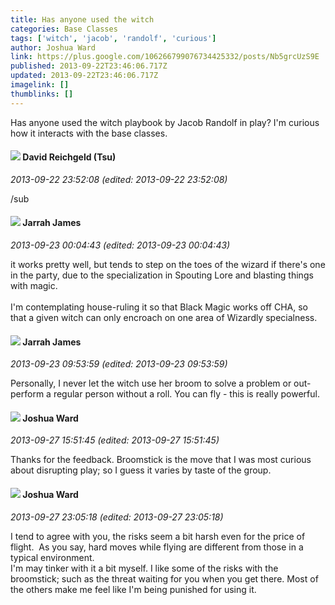 ```yaml
---
title: Has anyone used the witch
categories: Base Classes
tags: ['witch', 'jacob', 'randolf', 'curious']
author: Joshua Ward
link: https://plus.google.com/106266799076734425332/posts/Nb5grcUzS9E
published: 2013-09-22T23:46:06.717Z
updated: 2013-09-22T23:46:06.717Z
imagelink: []
thumblinks: []
---
```


Has anyone used the witch playbook by Jacob Randolf in play? I&#39;m curious how it interacts with the base classes.
<div id='comment z12gtfg50lnltf24104cfrtwhqulez4js4c'>
  <h4><img src='{{site.baseurl}}//images/avatars/101087642948316619884_photo.jpg'> David Reichgeld (Tsu)</h4>
      <p><cite>2013-09-22 23:52:08 (edited: 2013-09-22 23:52:08)</cite></p>
        <p>/sub</p>
</div>
        

<div id='comment z12gtfg50lnltf24104cfrtwhqulez4js4c'>
  <h4><img src='{{site.baseurl}}//images/avatars/108001625414701725812_photo.jpg'> Jarrah James</h4>
      <p><cite>2013-09-23 00:04:43 (edited: 2013-09-23 00:04:43)</cite></p>
        <p>it works pretty well, but tends to step on the toes of the wizard if there&#39;s one in the party, due to the specialization in Spouting Lore and blasting things with magic. <br /><br />I&#39;m contemplating house-ruling it so that Black Magic works off CHA, so that a given witch can only encroach on one area of Wizardly specialness. </p>
</div>
        

<div id='comment z12gtfg50lnltf24104cfrtwhqulez4js4c'>
  <h4><img src='{{site.baseurl}}//images/avatars/108001625414701725812_photo.jpg'> Jarrah James</h4>
      <p><cite>2013-09-23 09:53:59 (edited: 2013-09-23 09:53:59)</cite></p>
        <p>Personally, I never let the witch use her broom to solve a problem or out-perform a regular person without a roll. You can fly - this is really powerful. </p>
</div>
        

<div id='comment z12gtfg50lnltf24104cfrtwhqulez4js4c'>
  <h4><img src='{{site.baseurl}}//images/avatars/106266799076734425332_photo.jpg'> Joshua Ward</h4>
      <p><cite>2013-09-27 15:51:45 (edited: 2013-09-27 15:51:45)</cite></p>
        <p>Thanks for the feedback. Broomstick is the move that I was most curious about disrupting play; so I guess it varies by taste of the group.</p>
</div>
        

<div id='comment z12gtfg50lnltf24104cfrtwhqulez4js4c'>
  <h4><img src='{{site.baseurl}}//images/avatars/106266799076734425332_photo.jpg'> Joshua Ward</h4>
      <p><cite>2013-09-27 23:05:18 (edited: 2013-09-27 23:05:18)</cite></p>
        <p>I tend to agree with you, the risks seem a bit harsh even for the price of flight.  As you say, hard moves while flying are different from those in a typical environment.<br />I&#39;m may tinker with it a bit myself. I like some of the risks with the broomstick; such as the threat waiting for you when you get there. Most of the others make me feel like I&#39;m being punished for using it.</p>
</div>
        